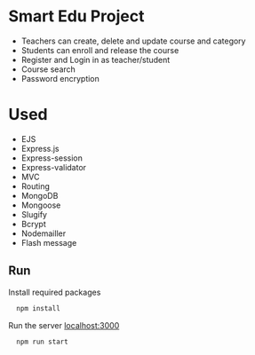 # Smart Edu Project

* Teachers can create, delete and update course and category
* Students can enroll and release the course
* Register and Login in as teacher/student
* Course search
* Password encryption


# Used
* EJS
* Express.js
* Express-session
* Express-validator
* MVC
* Routing
* MongoDB
* Mongoose
* Slugify
* Bcrypt
* Nodemailler
* Flash message




## Run

Install required packages

```bash
  npm install
```

Run the server [localhost:3000](http://localhost:3000/)

```bash
  npm run start
```
